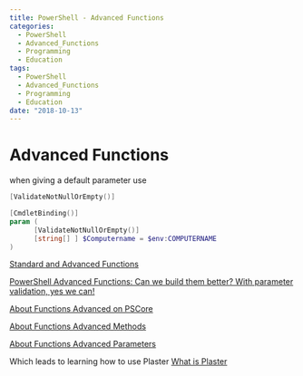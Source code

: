 ```yaml
---
title: PowerShell - Advanced Functions
categories:
  - PowerShell
  - Advanced_Functions  
  - Programming
  - Education
tags:
  - PowerShell
  - Advanced_Functions  
  - Programming
  - Education
date: "2018-10-13"
---
```


# Advanced Functions

when giving a default parameter use
```powershell
[ValidateNotNullOrEmpty()]

[CmdletBinding()]
param (
      [ValidateNotNullOrEmpty()]
      [string[] ] $Computername = $env:COMPUTERNAME
)
```

[Standard and Advanced Functions](https://lazywinadmin.com/2015/03/standard-and-advanced-powershell.html)

[PowerShell Advanced Functions: Can we build them better? With parameter validation, yes we can!](https://mikefrobbins.com/2015/03/31/powershell-advanced-functions-can-we-build-them-better-with-parameter-validation-yes-we-can/)

[About Functions Advanced on PSCore](https://docs.microsoft.com/en-us/powershell/module/microsoft.powershell.core/about/about_functions_advanced?view=powershell-6&viewFallbackFrom=powershell-Microsoft.PowerShell.Core)

[About Functions Advanced Methods](https://docs.microsoft.com/en-us/powershell/module/microsoft.powershell.core/about/about_functions_advanced_methods?view=powershell-6&viewFallbackFrom=powershell-Microsoft.PowerShell.Core)

[About Functions Advanced Parameters](https://docs.microsoft.com/en-us/powershell/module/microsoft.powershell.core/about/about_functions_advanced_parameters?view=powershell-6&viewFallbackFrom=powershell-Microsoft.PowerShell.Core)

Which leads to learning how to use Plaster
[What is Plaster](https://hurst.systems/blog/What-is-Plaster/)

